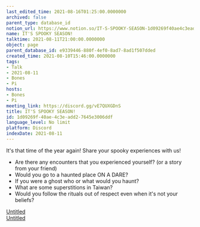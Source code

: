 ```yaml
---
last_edited_time: 2021-08-16T01:25:00.0000000
archived: false
parent_type: database_id
notion_url: https://www.notion.so/IT-S-SPOOKY-SEASON-1d09269f40ae4c3eadd27645e3006ddf
name: IT'S SPOOKY SEASON!
talktime: 2021-08-11T21:00:00.0000000
object: page
parent_database_id: e9339446-880f-4ef0-8ad7-8ad1f507dded
created_time: 2021-08-10T15:46:00.0000000
tags:
- Talk
- 2021-08-11
- Bones
- Pi
hosts:
- Bones
- Pi
meeting_link: https://discord.gg/vE7QUXGDnS
title: IT'S SPOOKY SEASON!
id: 1d09269f-40ae-4c3e-add2-7645e3006ddf
language_level: No limit
platform: Discord
indexDate: 2021-08-11
---
```


It's that time of the year again! Share your spooky experiences with us!
   - Are there any encounters that you experienced yourself? (or a story from your friend)
   - Would you go to a haunted place ON A
  DARE?
   - If you were a ghost who or what would you haunt?
   - What are some superstitions in Taiwan?
   - Would you follow the rituals out of respect even when it's not your beliefs?


[Untitled](https://www.notion.so/12c4a9e645d54aefa860b5f927a0b220)   
[Untitled](https://www.notion.so/482e61b02b9c4456b2b4fe86bb7544c6)   







